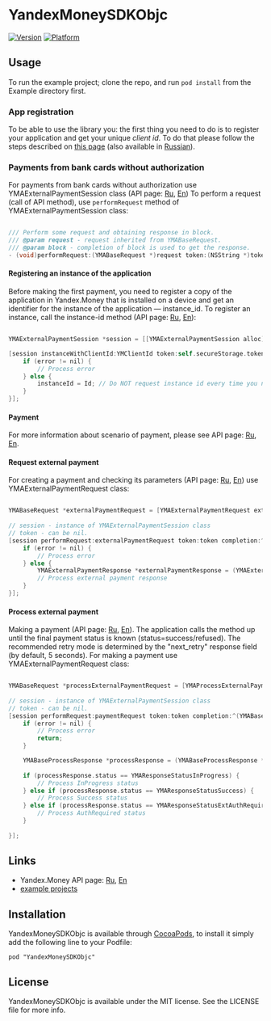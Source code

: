# YandexMoneySDKObjc

[![Version](http://cocoapod-badges.herokuapp.com/v/YandexMoneySDKObjc/badge.png)](http://api.yandex.ru/money/)
[![Platform](http://cocoapod-badges.herokuapp.com/p/YandexMoneySDKObjc/badge.png)](http://api.yandex.ru/money/)

## Usage

To run the example project; clone the repo, and run `pod install` from the Example directory first.

### App registration

To be able to use the library you: the first thing you need to do is to register your application and get your unique *client id*. To do that please follow the steps described on [this page][1] (also available in [Russian][2]).

### Payments from bank cards without authorization

For payments from bank cards without authorization use YMAExternalPaymentSession class (API page: [Ru][5], [En][6])
To perform a request (call of API method), use `performRequest` method of YMAExternalPaymentSession class:

```Objective-C

/// Perform some request and obtaining response in block.
/// @param request - request inherited from YMABaseRequest.
/// @param block - completion of block is used to get the response.
- (void)performRequest:(YMABaseRequest *)request token:(NSString *)token completion:(YMARequestHandler)block;

```

#### Registering an instance of the application

Before making the first payment, you need to register a copy of the application in Yandex.Money that is installed on a device and get an identifier for the instance of the application — instance_id. To register an instance, call the instance-id method (API page: [Ru][9], [En][10]):

```Objective-C

YMAExternalPaymentSession *session = [[YMAExternalPaymentSession alloc] init];

[session instanceWithClientId:YMClientId token:self.secureStorage.token completion:^(NSString *Id, NSError *error) {
    if (error != nil) {
        // Process error 
    } else {
        instanceId = Id; // Do NOT request instance id every time you need to call API method. Obtain it once and reuse it.
    }
}];

```
#### Payment

For more information about scenario of payment, please see API page: [Ru][5], [En][6].

#### Request external payment

For creating a payment and checking its parameters (API page: [Ru][7], [En][8]) use YMAExternalPaymentRequest class:

```Objective-C

YMABaseRequest *externalPaymentRequest = [YMAExternalPaymentRequest externalPaymentWithPatternId:patternId andPaymentParams:paymentParams];
    
// session - instance of YMAExternalPaymentSession class 
// token - can be nil.
[session performRequest:externalPaymentRequest token:token completion:^(YMABaseRequest *request,                        YMABaseResponse *response, NSError *error) {
    if (error != nil) {
        // Process error
    } else {
        YMAExternalPaymentResponse *externalPaymentResponse = (YMAExternalPaymentResponse *) response;
        // Process external payment response
    }
}];

```

#### Process external payment

Making a payment (API page: [Ru][11], [En][12]). The application calls the method up until the final payment status is known (status=success/refused).
The recommended retry mode is determined by the "next_retry" response field (by default, 5 seconds).
For making a payment use YMAExternalPaymentRequest class:

```Objective-C

YMABaseRequest *processExternalPaymentRequest = [YMAProcessExternalPaymentRequest processExternalPaymentWithRequestId:requestId successUri:YMSuccessUrl failUri:YMFailUrl requestToken:NO];
    
// session - instance of YMAExternalPaymentSession class 
// token - can be nil.
[session performRequest:paymentRequest token:token completion:^(YMABaseRequest *request, YMABaseResponse *response,     NSError *error) {
    if (error != nil) {
        // Process error
        return;
    }

    YMABaseProcessResponse *processResponse = (YMABaseProcessResponse *)response;
        
    if (processResponse.status == YMAResponseStatusInProgress) {
        // Process InProgress status 
    } else if (processResponse.status == YMAResponseStatusSuccess) {
        // Process Success status
    } else if (processResponse.status == YMAResponseStatusExtAuthRequired) {
        // Process AuthRequired status
    } 
            
}];

```

## Links

* Yandex.Money API page: [Ru](http://api.yandex.ru/money/), [En](http://api.yandex.com/money/)
* [example projects](https://github.com/yandex-money/yandex-money-sdk-objc/tree/master/Example)

## Installation

YandexMoneySDKObjc is available through [CocoaPods](http://cocoapods.org), to install
it simply add the following line to your Podfile:

    pod "YandexMoneySDKObjc"

## License

YandexMoneySDKObjc is available under the MIT license. See the LICENSE file for more info.

[1]: http://api.yandex.com/money/doc/dg/tasks/register-client.xml
[2]: http://api.yandex.ru/money/doc/dg/tasks/register-client.xml
[3]: http://api.yandex.com/money/
[4]: http://api.yandex.ru/money/
[5]: http://api.yandex.ru/money/doc/dg/reference/process-external-payments.xml
[6]: http://api.yandex.com/money/doc/dg/reference/process-external-payments.xml
[7]: http://api.yandex.ru/money/doc/dg/reference/request-external-payment.xml
[8]: http://api.yandex.com/money/doc/dg/reference/request-external-payment.xml
[9]: http://api.yandex.ru/money/doc/dg/reference/instance-id.xml
[10]: http://api.yandex.com/money/doc/dg/reference/instance-id.xml
[11]: http://api.yandex.ru/money/doc/dg/reference/process-external-payment.xml
[12]: http://api.yandex.com/money/doc/dg/reference/process-external-payment.xml
